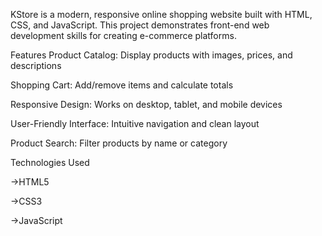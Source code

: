 KStore is a modern, responsive online shopping website built with HTML, CSS, and JavaScript. This project demonstrates front-end web development skills for creating e-commerce platforms.

Features
Product Catalog: Display products with images, prices, and descriptions

Shopping Cart: Add/remove items and calculate totals

Responsive Design: Works on desktop, tablet, and mobile devices

User-Friendly Interface: Intuitive navigation and clean layout

Product Search: Filter products by name or category

Technologies Used

->HTML5

->CSS3 

->JavaScript 
